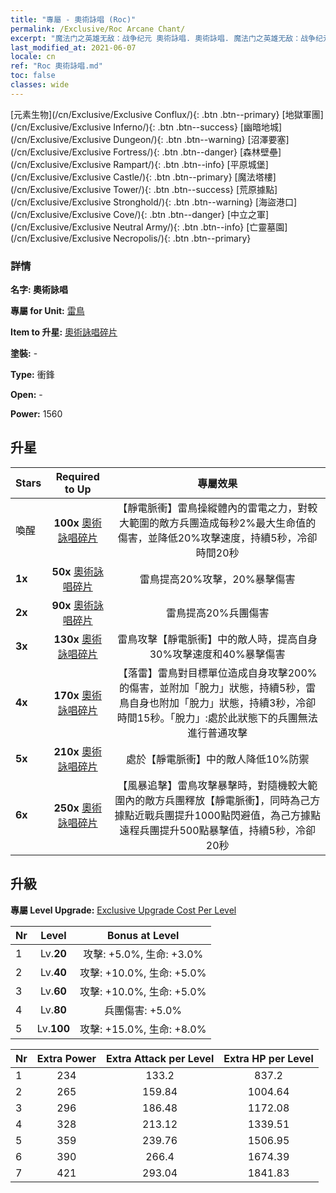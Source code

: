 ```yaml
---
title: "專屬 - 奧術詠唱 (Roc)"
permalink: /Exclusive/Roc Arcane Chant/
excerpt: "魔法门之英雄无敌：战争纪元 奧術詠唱. 奧術詠唱. 魔法门之英雄无敌：战争纪元 專屬 奧術詠唱. 雷鳥 專屬."
last_modified_at: 2021-06-07
locale: cn
ref: "Roc 奧術詠唱.md"
toc: false
classes: wide
---
```

 [元素生物](/cn/Exclusive/Exclusive Conflux/){: .btn .btn--primary} [地獄軍團](/cn/Exclusive/Exclusive Inferno/){: .btn .btn--success} [幽暗地城](/cn/Exclusive/Exclusive Dungeon/){: .btn .btn--warning} [沼澤要塞](/cn/Exclusive/Exclusive Fortress/){: .btn .btn--danger} [森林壁壘](/cn/Exclusive/Exclusive Rampart/){: .btn .btn--info} [平原城堡](/cn/Exclusive/Exclusive Castle/){: .btn .btn--primary} [魔法塔樓](/cn/Exclusive/Exclusive Tower/){: .btn .btn--success} [荒原據點](/cn/Exclusive/Exclusive Stronghold/){: .btn .btn--warning} [海盜港口](/cn/Exclusive/Exclusive Cove/){: .btn .btn--danger} [中立之軍](/cn/Exclusive/Exclusive Neutral Army/){: .btn .btn--info} [亡靈墓園](/cn/Exclusive/Exclusive Necropolis/){: .btn .btn--primary} 

### 詳情
 **名字: 奧術詠唱** 

 **專屬 for Unit:** [雷鳥](/cn/units/Roc/) 

 **Item to 升星:** [奧術詠唱碎片](/cn/Items/con_915/)

 **塗裝:** -

 **Type:** 衝鋒

 **Open:** -

 **Power:** 1560

## 升星

  |     Stars    |  Required to Up | 專屬效果 |
  |:-------------|:---------------:|:---------------:|
  |  喚醒  | **100x** [奧術詠唱碎片](/cn/Items/con_915/) | 【靜電脈衝】雷鳥操縱體內的雷電之力，對較大範圍的敵方兵團造成每秒2%最大生命值的傷害，並降低20%攻擊速度，持續5秒，冷卻時間20秒 |
  | **1x** <i class="fas fa-star"/> | **50x** [奧術詠唱碎片](/cn/Items/con_915/) | 雷鳥提高20%攻擊，20%暴擊傷害 |
  | **2x** <i class="fas fa-star"/> | **90x** [奧術詠唱碎片](/cn/Items/con_915/) | 雷鳥提高20%兵團傷害 |
  | **3x** <i class="fas fa-star"/> | **130x** [奧術詠唱碎片](/cn/Items/con_915/) | 雷鳥攻擊【靜電脈衝】中的敵人時，提高自身30%攻擊速度和40%暴擊傷害 |
  | **4x** <i class="fas fa-star"/> | **170x** [奧術詠唱碎片](/cn/Items/con_915/) | 【落雷】雷鳥對目標單位造成自身攻擊200%的傷害，並附加「脫力」狀態，持續5秒，雷鳥自身也附加「脫力」狀態，持續3秒，冷卻時間15秒。「脫力」:處於此狀態下的兵團無法進行普通攻擊 |
  | **5x** <i class="fas fa-star"/> | **210x** [奧術詠唱碎片](/cn/Items/con_915/) | 處於【靜電脈衝】中的敵人降低10%防禦 |
  | **6x** <i class="fas fa-star"/> | **250x** [奧術詠唱碎片](/cn/Items/con_915/) | 【風暴追擊】雷鳥攻擊暴擊時，對隨機較大範圍內的敵方兵團釋放【靜電脈衝】，同時為己方據點近戰兵團提升1000點閃避值，為己方據點遠程兵團提升500點暴擊值，持續5秒，冷卻20秒 |


## 升級
 **專屬 Level Upgrade:** [Exclusive Upgrade Cost Per Level](/Exclusive/ExclusiveUpgradeCostPerLevel/)

  |  Nr  |   Level  | Bonus at Level |
  |:-----|:--------:|:--------------:|
  | 1 | Lv.**20** | 攻擊: +5.0%, 生命: +3.0% |
  | 2 | Lv.**40** | 攻擊: +10.0%, 生命: +5.0% |
  | 3 | Lv.**60** | 攻擊: +10.0%, 生命: +5.0% |
  | 4 | Lv.**80** | 兵團傷害: +5.0% |
  | 5 | Lv.**100** | 攻擊: +15.0%, 生命: +8.0% |


  |  Nr  |  Extra Power | Extra Attack per Level | Extra HP per Level |
  |:-----|:--------:|:--------:|:--------:|
  | 1 | 234 | 133.2 | 837.2 |
  | 2 | 265 | 159.84 | 1004.64 |
  | 3 | 296 | 186.48 | 1172.08 |
  | 4 | 328 | 213.12 | 1339.51 |
  | 5 | 359 | 239.76 | 1506.95 |
  | 6 | 390 | 266.4 | 1674.39 |
  | 7 | 421 | 293.04 | 1841.83 |


